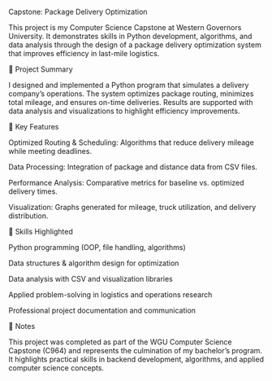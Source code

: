 Capstone: Package Delivery Optimization

This project is my Computer Science Capstone at Western Governors University. It demonstrates skills in Python development, algorithms, and data analysis through the design of a package delivery optimization system that improves efficiency in last-mile logistics.

🔹 Project Summary

I designed and implemented a Python program that simulates a delivery company’s operations. The system optimizes package routing, minimizes total mileage, and ensures on-time deliveries. Results are supported with data analysis and visualizations to highlight efficiency improvements.

🔹 Key Features

Optimized Routing & Scheduling: Algorithms that reduce delivery mileage while meeting deadlines.

Data Processing: Integration of package and distance data from CSV files.

Performance Analysis: Comparative metrics for baseline vs. optimized delivery times.

Visualization: Graphs generated for mileage, truck utilization, and delivery distribution.

🔹 Skills Highlighted

Python programming (OOP, file handling, algorithms)

Data structures & algorithm design for optimization

Data analysis with CSV and visualization libraries

Applied problem-solving in logistics and operations research

Professional project documentation and communication

🔹 Notes

This project was completed as part of the WGU Computer Science Capstone (C964) and represents the culmination of my bachelor’s program. It highlights practical skills in backend development, algorithms, and applied computer science concepts.
